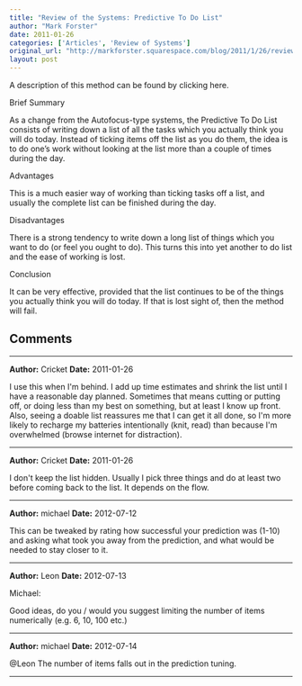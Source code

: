```yaml
---
title: "Review of the Systems: Predictive To Do List"
author: "Mark Forster"
date: 2011-01-26
categories: ['Articles', 'Review of Systems']
original_url: "http://markforster.squarespace.com/blog/2011/1/26/review-of-the-systems-predictive-to-do-list.html"
layout: post
---
```


A description of this method can be found by clicking here.

Brief Summary

As a change from the Autofocus-type systems, the Predictive To Do List consists of writing down a list of all the tasks which you actually think you will do today. Instead of ticking items off the list as you do them, the idea is to do one’s work without looking at the list more than a couple of times during the day.

Advantages

This is a much easier way of working than ticking tasks off a list, and usually the complete list can be finished during the day.

Disadvantages

There is a strong tendency to write down a long list of things which you want to do (or feel you ought to do). This turns this into yet another to do list and the ease of working is lost.

Conclusion

It can be very effective, provided that the list continues to be of the things you actually think you will do today. If that is lost sight of, then the method will fail.


## Comments

---

**Author:** Cricket
**Date:** 2011-01-26

I use this when I'm behind. I add up time estimates and shrink the list until I have a reasonable day planned. Sometimes that means cutting or putting off, or doing less than my best on something, but at least I know up front. Also, seeing a doable list reassures me that I can get it all done, so I'm more likely to recharge my batteries intentionally (knit, read) than because I'm overwhelmed (browse internet for distraction).

---

**Author:** Cricket
**Date:** 2011-01-26

I don't keep the list hidden. Usually I pick three things and do at least two before coming back to the list. It depends on the flow.

---

**Author:** michael
**Date:** 2012-07-12

This can be tweaked by rating how successful your prediction was (1-10) and asking what took you away from the prediction, and what would be needed to stay closer to it.

---

**Author:** Leon
**Date:** 2012-07-13

Michael:   
  
Good ideas, do you / would you suggest limiting the number of items numerically (e.g. 6, 10, 100 etc.)

---

**Author:** michael
**Date:** 2012-07-14

@Leon The number of items falls out in the prediction tuning.

---
